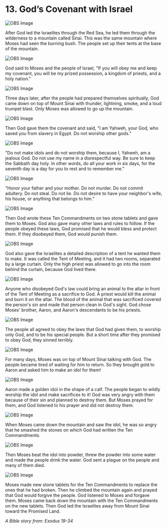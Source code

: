 # 13. God’s Covenant with Israel

![OBS Image](https://cdn.door43.org/obs/jpg/360px/obs-en-13-01.jpg)

After God led the Israelites through the Red Sea, he led them through the wilderness to a mountain called Sinai. This was the same mountain where Moses had seen the burning bush. The people set up their tents at the base of the mountain.

![OBS Image](https://cdn.door43.org/obs/jpg/360px/obs-en-13-02.jpg)

God said to Moses and the people of Israel, "If you will obey me and keep my covenant, you will be my prized possession, a kingdom of priests, and a holy nation."

![OBS Image](https://cdn.door43.org/obs/jpg/360px/obs-en-13-03.jpg)

Three days later, after the people had prepared themselves spiritually, God came down on top of Mount Sinai with thunder, lightning, smoke, and a loud trumpet blast. Only Moses was allowed to go up the mountain.

![OBS Image](https://cdn.door43.org/obs/jpg/360px/obs-en-13-04.jpg)

Then God gave them the covenant and said, "I am Yahweh, your God, who saved you from slavery in Egypt. Do not worship other gods."

![OBS Image](https://cdn.door43.org/obs/jpg/360px/obs-en-13-05.jpg)

"Do not make idols and do not worship them, because I, Yahweh, am a jealous God. Do not use my name in a disrespectful way. Be sure to keep the Sabbath day holy. In other words, do all your work in six days, for the seventh day is a day for you to rest and to remember me."

![OBS Image](https://cdn.door43.org/obs/jpg/360px/obs-en-13-06.jpg)

"Honor your father and your mother. Do not murder. Do not commit adultery. Do not steal. Do not lie. Do not desire to have your neighbor's wife, his house, or anything that belongs to him."

![OBS Image](https://cdn.door43.org/obs/jpg/360px/obs-en-13-07.jpg)

Then God wrote these Ten Commandments on two stone tablets and gave them to Moses. God also gave many other laws and rules to follow. If the people obeyed these laws, God promised that he would bless and protect them. If they disobeyed them, God would punish them.

![OBS Image](https://cdn.door43.org/obs/jpg/360px/obs-en-13-08.jpg)

God also gave the Israelites a detailed description of a tent he wanted them to make. It was called the Tent of Meeting, and it had two rooms, separated by a large curtain. Only the high priest was allowed to go into the room behind the curtain, because God lived there.

![OBS Image](https://cdn.door43.org/obs/jpg/360px/obs-en-13-09.jpg)

Anyone who disobeyed God's law could bring an animal to the altar in front of the Tent of Meeting as a sacrifice to God. A priest would kill the animal and burn it on the altar. The blood of the animal that was sacrificed covered the person's sin and made that person clean in God's sight. God chose Moses' brother, Aaron, and Aaron's descendants to be his priests.

![OBS Image](https://cdn.door43.org/obs/jpg/360px/obs-en-13-10.jpg)

The people all agreed to obey the laws that God had given them, to worship only God, and to be his special people. But a short time after they promised to obey God, they sinned terribly.

![OBS Image](https://cdn.door43.org/obs/jpg/360px/obs-en-13-11.jpg)

For many days, Moses was on top of Mount Sinai talking with God. The people became tired of waiting for him to return. So they brought gold to Aaron and asked him to make an idol for them!

![OBS Image](https://cdn.door43.org/obs/jpg/360px/obs-en-13-12.jpg)

Aaron made a golden idol in the shape of a calf. The people began to wildly worship the idol and make sacrifices to it! God was very angry with them because of their sin and planned to destroy them. But Moses prayed for them, and God listened to his prayer and did not destroy them.

![OBS Image](https://cdn.door43.org/obs/jpg/360px/obs-en-13-13.jpg)

When Moses came down the mountain and saw the idol, he was so angry that he smashed the stones on which God had written the Ten Commandments.

![OBS Image](https://cdn.door43.org/obs/jpg/360px/obs-en-13-14.jpg)

Then Moses beat the idol into powder, threw the powder into some water and made the people drink the water. God sent a plague on the people and many of them died.

![OBS Image](https://cdn.door43.org/obs/jpg/360px/obs-en-13-15.jpg)

Moses made new stone tablets for the Ten Commandments to replace the ones that he had broken. Then he climbed the mountain again and prayed that God would forgive the people. God listened to Moses and forgave them. Moses came back down the mountain with the Ten Commandments on the new tablets. Then God led the Israelites away from Mount Sinai toward the Promised Land.

_A Bible story from: Exodus 19-34_
